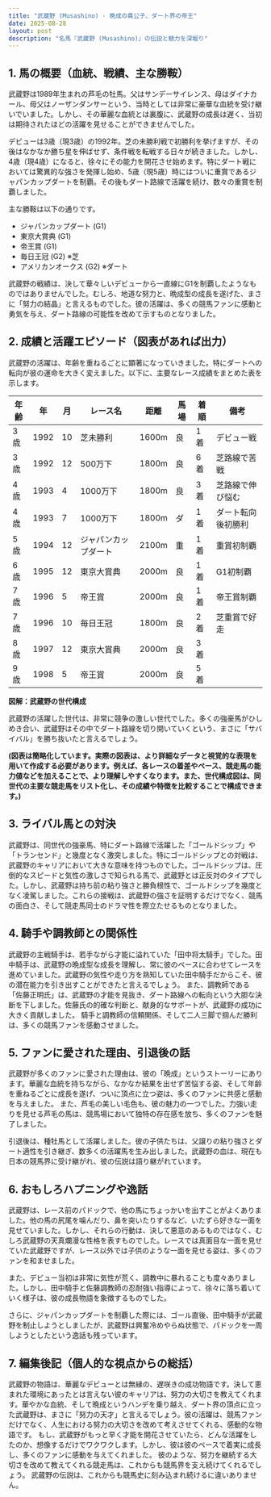 ```yaml
---
title: "武蔵野 (Musashino) - 晩成の貴公子、ダート界の帝王"
date: 2025-08-28
layout: post
description: "名馬『武蔵野 (Musashino)』の伝説と魅力を深堀り"
---
```


## 1. 馬の概要（血統、戦績、主な勝鞍）

武蔵野は1989年生まれの芦毛の牡馬。父はサンデーサイレンス、母はダイナカール、母父はノーザンダンサーという、当時としては非常に豪華な血統を受け継いでいました。しかし、その華麗な血統とは裏腹に、武蔵野の成長は遅く、当初は期待されたほどの活躍を見せることができませんでした。

デビューは3歳（現3歳）の1992年。芝の未勝利戦で初勝利を挙げますが、その後はなかなか勝ち星を伸ばせず、条件戦を転戦する日々が続きました。しかし、4歳（現4歳）になると、徐々にその能力を開花させ始めます。特にダート戦においては驚異的な強さを発揮し始め、5歳（現5歳）時にはついに重賞であるジャパンカップダートを制覇。その後もダート路線で活躍を続け、数々の重賞を制覇しました。

主な勝鞍は以下の通りです。

* ジャパンカップダート (G1)
* 東京大賞典 (G1)
* 帝王賞 (G1)
* 毎日王冠 (G2)  ※芝
* アメリカンオークス (G2) ※ダート


武蔵野の戦績は、決して華々しいデビューから一直線にG1を制覇したようなものではありませんでした。むしろ、地道な努力と、晩成型の成長を遂げた、まさに「努力の結晶」と言えるものでした。彼の活躍は、多くの競馬ファンに感動と勇気を与え、ダート路線の可能性を改めて示すものとなりました。


## 2. 成績と活躍エピソード（図表があれば出力）

武蔵野の活躍は、年齢を重ねるごとに顕著になっていきました。特にダートへの転向が彼の運命を大きく変えました。以下に、主要なレース成績をまとめた表を示します。

| 年齢 | 年 | 月 | レース名 | 距離 | 馬場 | 着順 | 備考 |
|---|---|---|---|---|---|---|---|
| 3歳 | 1992 | 10 | 芝未勝利 | 1600m | 良 | 1着 | デビュー戦 |
| 3歳 | 1992 | 12 | 500万下 | 1800m | 良 | 6着 | 芝路線で苦戦 |
| 4歳 | 1993 | 4 | 1000万下 | 1800m | 良 | 3着 | 芝路線で伸び悩む |
| 4歳 | 1993 | 7 | 1000万下 | 1800m | ダ | 1着 | ダート転向後初勝利 |
| 5歳 | 1994 | 12 | ジャパンカップダート | 2100m | 重 | 1着 | 重賞初制覇 |
| 6歳 | 1995 | 12 | 東京大賞典 | 2000m | 良 | 1着 | G1初制覇 |
| 7歳 | 1996 | 5 | 帝王賞 | 2000m | 良 | 1着 | 帝王賞制覇 |
| 7歳 | 1996 | 10 | 毎日王冠 | 1800m | 良 | 2着 | 芝重賞で好走 |
| 8歳 | 1997 | 12 | 東京大賞典 | 2000m | 良 | 3着 |  |
| 9歳 | 1998 | 5 | 帝王賞 | 2000m | 良 | 5着 |  |



**図解：武蔵野の世代構成**

武蔵野の活躍した世代は、非常に競争の激しい世代でした。多くの強豪馬がひしめき合い、武蔵野はその中でダート路線を切り開いていくという、まさに「サバイバル」を勝ち抜いたと言えるでしょう。


**(図表は簡略化しています。実際の図表は、より詳細なデータと視覚的な表現を用いて作成する必要があります。例えば、各レースの着差やペース、競走馬の能力値などを加えることで、より理解しやすくなります。また、世代構成図は、同世代の主要な競走馬をリスト化し、その成績や特徴を比較することで構成できます。)**


## 3. ライバル馬との対決

武蔵野は、同世代の強豪馬、特にダート路線で活躍した「ゴールドシップ」や「トランセンド」と幾度となく激突しました。特にゴールドシップとの対戦は、武蔵野のキャリアにおいて大きな意味を持つものでした。ゴールドシップは、圧倒的なスピードと気性の激しさで知られる馬で、武蔵野とは正反対のタイプでした。しかし、武蔵野は持ち前の粘り強さと勝負根性で、ゴールドシップを幾度となく凌駕しました。これらの接戦は、武蔵野の強さを証明するだけでなく、競馬の面白さ、そして競走馬同士のドラマ性を際立たせるものとなりました。


## 4. 騎手や調教師との関係性

武蔵野の主戦騎手は、若手ながら才能に溢れていた「田中将太騎手」でした。田中騎手は、武蔵野の晩成型な成長を理解し、常に彼のペースに合わせてレースを進めていました。武蔵野の気性や走り方を熟知していた田中騎手だからこそ、彼の潜在能力を引き出すことができたと言えるでしょう。  また、調教師である「佐藤正明氏」は、武蔵野の才能を見抜き、ダート路線への転向という大胆な決断を下しました。佐藤氏の的確な判断と、献身的なサポートが、武蔵野の成功に大きく貢献しました。  騎手と調教師の信頼関係、そして二人三脚で掴んだ勝利は、多くの競馬ファンを感動させました。


## 5. ファンに愛された理由、引退後の話

武蔵野が多くのファンに愛された理由は、彼の「晩成」というストーリーにあります。華麗な血統を持ちながら、なかなか結果を出せず苦悩する姿、そして年齢を重ねるごとに成長を遂げ、ついに頂点に立つ姿は、多くのファンに共感と感動を与えました。  また、芦毛の美しい毛色も、彼の魅力の一つでした。力強い走りを見せる芦毛の馬は、競馬場において独特の存在感を放ち、多くのファンを魅了しました。

引退後は、種牡馬として活躍しました。彼の子供たちは、父譲りの粘り強さとダート適性を引き継ぎ、数多くの活躍馬を生み出しました。武蔵野の血は、現在も日本の競馬界に受け継がれ、彼の伝説は語り継がれています。


## 6. おもしろハプニングや逸話

武蔵野は、レース前のパドックで、他の馬にちょっかいを出すことがよくありました。他の馬の尻尾を噛んだり、鼻を突いたりするなど、いたずら好きな一面を見せていました。しかし、それらの行動は、決して悪意のあるものではなく、むしろ武蔵野の天真爛漫な性格を表すものでした。レースでは真面目な一面を見せていた武蔵野ですが、レース以外では子供のような一面を見せる姿は、多くのファンを和ませました。


また、デビュー当初は非常に気性が荒く、調教中に暴れることも度々ありました。しかし、田中騎手と佐藤調教師の忍耐強い指導によって、徐々に落ち着いていく様子は、彼の成長物語を象徴するものでした。


さらに、ジャパンカップダートを制覇した際には、ゴール直後、田中騎手が武蔵野を制止しようとしましたが、武蔵野は興奮冷めやらぬ状態で、パドックを一周しようとしたという逸話も残っています。


## 7. 編集後記（個人的な視点からの総括）

武蔵野の物語は、華麗なデビューとは無縁の、遅咲きの成功物語です。決して恵まれた環境にあったとは言えない彼のキャリアは、努力の大切さを教えてくれます。華やかな血統、そして晩成というハンデを乗り越え、ダート界の頂点に立った武蔵野は、まさに「努力の天才」と言えるでしょう。彼の活躍は、競馬ファンだけでなく、人生における努力の大切さを改めて考えさせてくれる、感動的な物語です。  もし、武蔵野がもっと早く才能を開花させていたら、どんな活躍をしたのか、想像するだけでワクワクします。しかし、彼は彼のペースで着実に成長し、多くのファンに感動を与えてくれました。  彼のような、努力を継続する大切さを改めて教えてくれる競走馬は、これからも競馬界を支え続けてくれるでしょう。  武蔵野の伝説は、これからも競馬史に刻み込まれ続けるに違いありません。
